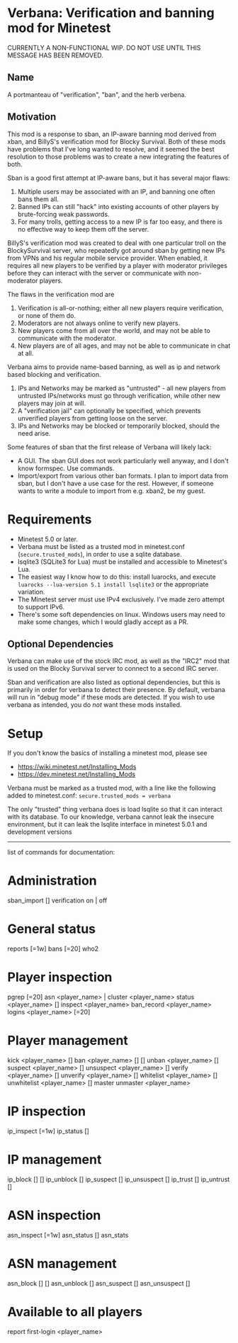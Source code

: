 Verbana: Verification and banning mod for Minetest
==================================================

CURRENTLY A NON-FUNCTIONAL WIP. DO NOT USE UNTIL THIS MESSAGE HAS BEEN REMOVED.

Name
----
A portmanteau of "verification", "ban", and the herb verbena.

Motivation
----------

This mod is a response to sban, an IP-aware banning mod derived from xban,
and BillyS's verification mod for Blocky Survival. Both of these mods have
problems that I've long wanted to resolve, and it seemed the best resolution
to those problems was to create a new integrating the features of both.

Sban is a good first attempt at IP-aware bans, but it has several major flaws:
1. Multiple users may be associated with an IP, and banning one often bans
   them all.
2. Banned IPs can still "hack" into existing accounts of other players by
   brute-forcing weak passwords.
3. For many trolls, getting access to a new IP is far too easy, and there is no
   effective way to keep them off the server.

BillyS's verification mod was created to deal with one particular troll on
the BlockySurvival server, who repeatedly got around sban by getting new IPs
from VPNs and his regular mobile service provider. When enabled, it requires 
all new players to be verified by a player with moderator privileges before 
they can interact with the server or communicate with non-moderator players.

The flaws in the verification mod are
1. Verification is all-or-nothing; either all new players require verification,
   or none of them do.
2. Moderators are not always online to verify new players.
3. New players come from all over the world, and may not be able to communicate
   with the moderator.
4. New players are of all ages, and may not be able to communicate in chat at
   all.

Verbana aims to provide name-based banning, as well as ip and network based
blocking and verification.
1. IPs and Networks may be marked as "untrusted" - all new players from
   untrusted IPs/networks must go through verification, while other new
   players may join at will.
2. A "verification jail" can optionally be specified, which prevents unverified
   players from getting loose on the server.  
3. IPs and Networks may be blocked or temporarily blocked, should the need
   arise.

Some features of sban that the first release of Verbana will likely lack:
* A GUI. The sban GUI does not work particularly well anyway, and I don't know 
  formspec. Use commands.
* Import/export from various other ban formats. I plan to import data from sban, 
  but I don't have a use case for the rest. However, if someone wants to write
  a module to import from e.g. xban2, be my guest.

Requirements
============

* Minetest 5.0 or later.
* Verbana must be listed as a trusted mod in minetest.conf (`secure.trusted_mods`), 
  in order to use a sqlite database.
* lsqlite3 (SQLite3 for Lua) must be installed and accessible to Minetest's Lua.
 * The easiest way I know how to do this: install luarocks, and execute 
   `luarocks --lua-version 5.1 install lsqlite3` or the appropriate variation. 
* The Minetest server must use IPv4 exclusively. I've made zero attempt to support 
  IPv6. 
* There's some soft dependencies on linux. Windows users may need to make some changes,
  which I would gladly accept as a PR.

Optional Dependencies
---------------------

Verbana can make use of the stock IRC mod, as well as the "IRC2" mod that is used on
the Blocky Survival server to connect to a second IRC server. 

Sban and verification are also listed as optional dependencies, but this is primarily
in order for verbana to detect their presence. By default, verbana will run in 
"debug mode" if these mods are detected. If you wish to use verbana as intended, you do
*not* want these mods installed.

Setup
=====

If you don't know the basics of installing a minetest mod, please see
* https://wiki.minetest.net/Installing_Mods
* https://dev.minetest.net/Installing_Mods

Verbana must be marked as a trusted mod, with a line like the following added to
minetest.conf:
```secure.trusted_mods = verbana``` 

The only "trusted" thing verbana does is load lsqlite so that it can interact with
its database. To our knowledge, verbana cannot leak the insecure environment, but 
it can leak the lsqlite interface in minetest 5.0.1 and development versions 





--------------
list of commands for documentation:

# Administration
sban_import  [<filename>]
verification on | off

# General status
reports [<timespan>=1w]
bans    [<number>=20]
who2

# Player inspection
pgrep      <pattern> [<limit>=20]
asn        <player_name> | <IP>
cluster    <player_name>
status     <player_name> [<number>]
inspect    <player_name>
ban_record <player_name>
logins     <player_name> [<number>=20]

# Player management
kick        <player_name> [<reason>]
ban         <player_name> [<timespan>] [<reason>]
unban       <player_name> [<reason>]
suspect     <player_name> [<reason>]
unsuspect   <player_name> [<reason>]
verify      <player_name> [<reason>]
unverify    <player_name> [<reason>]
whitelist   <player_name> [<reason>]
unwhitelist <player_name> [<reason>]
master     <alt> <master>
unmaster  <player_name>

# IP inspection
ip_inspect <IP> [<timespan>=1w]
ip_status  <IP> [<number>]

# IP management
ip_block     <IP> [<timespan>] [<reason>]
ip_unblock   <IP> [<reason>]
ip_suspect   <IP> [<reason>]
ip_unsuspect <IP> [<reason>]
ip_trust     <IP> [<reason>]
ip_untrust   <IP> [<reason>]

# ASN inspection
asn_inspect <ASN> [<timespan>=1w]
asn_status  <ASN> [<number>]
asn_stats   <ASN>

# ASN management
asn_block     <ASN> [<timespan>] [<reason>]
asn_unblock   <ASN> [<reason>]
asn_suspect   <ASN> [<reason>]
asn_unsuspect <ASN> [<reason>]

# Available to all players
report  <message>
first-login <player_name>
